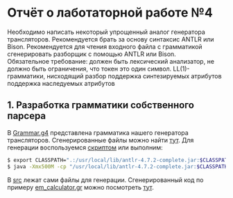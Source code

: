 # Отчёт о лаботаторной работе №4

Необходимо написать некоторый упрощенный аналог генератора трансляторов. Рекомендуется брать за основу синтаксис ANTLR или Bison. Рекомендуется для чтения входного файла с грамматикой сгенерировать разборщик с помощью ANTLR или Bison.<br>
Обязательное требование: должен быть лексический анализатор, не должно быть ограничения, что токен это один символ.
LL(1)-грамматики, нисходящий разбор
поддержка синтезируемых атрибутов
поддержка наследуемых атрибутов

## 1. Разработка грамматики собственного парсера
В [Grammar.g4](Grammar.g4) представлена грамматика нашего генератора трансляторов. Сгенерированные файлы можно найти [тут](generated/).
Для генерации воспользуемся [скриптом](gen.sh) или выполним:
```bash
$ export CLASSPATH=".:/usr/local/lib/antlr-4.7.2-complete.jar:$CLASSPATH"
$ java -Xmx500M -cp "/usr/local/lib/antlr-4.7.2-complete.jar:$CLASSPATH" org.antlr.v4.Tool -Dlanguage=Cpp -no-listener -no-visitor -o generated/ Grammar.g4

```
В [src](src/) лежат сами файлы для генерации. Сгенерированный код по примеру [em_calculator.gr](examples/em_calculator.gr) можно посмотреть [тут](src/gen).

